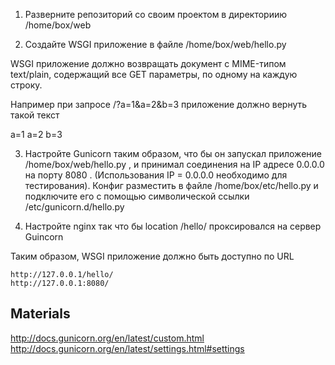 1) Разверните репозиторий со своим проектом в директориию /home/box/web

2) Создайте WSGI приложение в файле /home/box/web/hello.py

WSGI приложение должно возвращать документ с MIME-типом text/plain, содержащий все GET параметры, по одному на каждую строку.

Например при запросе  /?a=1&a=2&b=3 приложение должно вернуть такой текст

a=1
a=2
b=3

3) Настройте Gunicorn таким образом, что бы он запускал приложение  /home/box/web/hello.py , и принимал соединения на IP адресе 0.0.0.0 на порту 8080 .  (Использования IP = 0.0.0.0 необходимо для тестирования). Конфиг разместить в файле /home/box/etc/hello.py и подключите его с помощью символической ссылки /etc/gunicorn.d/hello.py

4) Настройте nginx так что бы location /hello/ проксировался на cервер Guincorn

Таким образом, WSGI приложение должно быть доступно по URL


    http://127.0.0.1/hello/
    http://127.0.0.1:8080/
## Materials
http://docs.gunicorn.org/en/latest/custom.html
http://docs.gunicorn.org/en/latest/settings.html#settings
